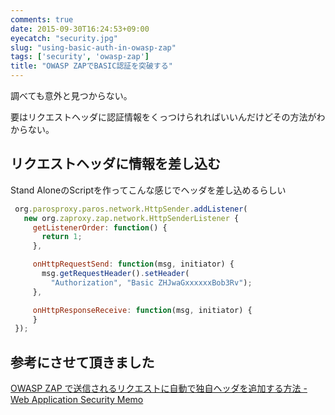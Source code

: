 ```yaml
---
comments: true
date: 2015-09-30T16:24:53+09:00
eyecatch: "security.jpg"
slug: "using-basic-auth-in-owasp-zap"
tags: ['security', 'owasp-zap']
title: "OWASP ZAPでBASIC認証を突破する"
---
```


調べても意外と見つからない。

要はリクエストヘッダに認証情報をくっつけられればいいんだけどその方法がわからない。

## リクエストヘッダに情報を差し込む

Stand AloneのScriptを作ってこんな感じでヘッダを差し込めるらしい

``` javascript
 org.parosproxy.paros.network.HttpSender.addListener(
   new org.zaproxy.zap.network.HttpSenderListener {
     getListenerOrder: function() {
       return 1;
     },

     onHttpRequestSend: function(msg, initiator) {
       msg.getRequestHeader().setHeader(
         "Authorization", "Basic ZHJwaGxxxxxxBob3Rv");
     },

     onHttpResponseReceive: function(msg, initiator) {
     }
 });
```

## 参考にさせて頂きました

[OWASP ZAP で送信されるリクエストに自動で独自ヘッダを追加する方法 - Web Application Security Memo](http://www.pupha.net/archives/2654/)
